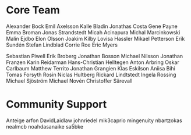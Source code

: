 # Core Team
Alexander Bock
Emil Axelsson
Kalle Bladin
Jonathas Costa
Gene Payne
Emma Broman
Jonas Strandstedt
Micah Acinapura
Michal Marcinkowski
Malin Ejdbo
Elon Olsson
Joakim Kilby
Lovisa Hassler
Mikael Petterson 
Erik Sundén
Stefan Lindblad
Corrie Roe
Eric Myers

Sebastian Piwell
Erik Broberg
Jonathan Bosson
Michael Nilsson
Jonathan Franzen
Karin Reidarman
Hans-Christian Helltegen
Anton Arbring
Oskar Carlbaum
Matthew Territo
Jonathan Grangien
Klas Eskilson
Aniisa Bihi
Tomas Forsyth Rosin
Niclas Hultberg
Rickard Lindtstedt
Ingela Rossing
Michael Sjöström
Michael Novén
Christoffer Särevall


# Community Support
Anteige
arfon
DavidLaidlaw
johnriedel
mik3caprio
mingenuity
nbartzokas
nealmcb
noahdasanaike
sa5bke
